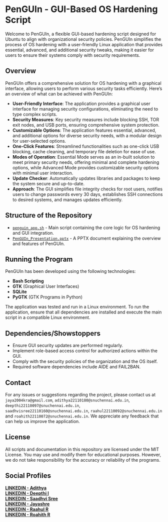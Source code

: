 # PenGUIn - GUI-Based OS Hardening Script

Welcome to PenGUIn, a flexible GUI-based hardening script designed for Ubuntu to align with organizational security policies. PenGUIn simplifies the process of OS hardening with a user-friendly Linux application that provides essential, advanced, and additional security tweaks, making it easier for users to ensure their systems comply with security requirements.

## Overview

PenGUIn offers a comprehensive solution for OS hardening with a graphical interface, allowing users to perform various security tasks efficiently. Here’s an overview of what can be achieved with PenGUIn:

- **User-Friendly Interface**: The application provides a graphical user interface for managing security configurations, eliminating the need to type complex scripts.
- **Security Measures**: Key security measures include blocking SSH, TOR exit nodes, and USB ports, ensuring comprehensive system protection.
- **Customizable Options**: The application features essential, advanced, and additional options for diverse security needs, with a modular design for user-selected options.
- **One-Click Features**: Streamlined functionalities such as one-click USB blocking, cache cleaning, and temporary file deletion for ease of use.
- **Modes of Operation**: Essential Mode serves as an in-built solution to meet primary security needs, offering minimal and complete hardening options, while Advanced Mode provides customizable security options with minimal user interaction.
- **Update Checker**: Automatically updates libraries and packages to keep the system secure and up-to-date.
- **Approach**: The GUI simplifies file integrity checks for root users, notifies users to change passwords every 30 days, establishes SSH connections to desired systems, and manages updates efficiently.

## Structure of the Repository

- [`penguin_app.sh`](https://github.com/fromjyce/PenGUIn/blob/main/penguin_app.py) - Main script containing the core logic for OS hardening and GUI integration.
- [`PenGUIn_Presentation.pptx`](https://github.com/fromjyce/PenGUIn/blob/main/PenGUInPresentation.pptx) - A PPTX document explaining the overview and features of PenGUIn.

## Running the Program

PenGUIn has been developed using the following technologies:
- **Bash Scripting**
- **GTK** (Graphical User Interfaces)
- **SQLite**
- **PyGTK** (GTK Programs in Python)

The application was tested and run in a Linux environment. To run the application, ensure that all dependencies are installed and execute the main script in a compatible Linux environment.

## Dependencies/Showstoppers

- Ensure GUI security updates are performed regularly.
- Implement role-based access control for authorized actions within the GUI.
- Comply with the security policies of the organization and the OS itself.
- Required software dependencies include AIDE and FAIL2BAN.

## Contact

For any issues or suggestions regarding the project, please contact us at `jaya2004kra@gmail.com`, `adithya22110180@snuchennai.edu.in`, `deepthi22110097@snuchennai.edu.in`, `saadhvisree22110160@snuchennai.edu.in`, `raahul22110092@snuchennai.edu.in` and `roahith22110072@snuchennai.edu.in`. We appreciate any feedback that can help us improve the application.

## License

All scripts and documentation in this repository are licensed under the MIT License. You may use and modify them for educational purposes. However, we do not take responsibility for the accuracy or reliability of the programs.

## Social Profiles

[**LINKEDIN - Adithya**](https://www.linkedin.com/in/adithya-azhagiri) \
[**LINKEDIN - Deepthi I**](https://in.linkedin.com/in/deepthi-ilangovan-1169ab242) \
[**LINKEDIN - Saadhvi Sree**](https://in.linkedin.com/in/saadhvisree) \
[**LINKEDIN - Jayashre**](https://www.linkedin.com/in/jayashrek/) \
[**LINKEDIN - Raahul R**](https://www.linkedin.com/in/raahul-r-536715258/) \
[**LINKEDIN - Roahith R**](https://www.linkedin.com/in/roahith-r/)
